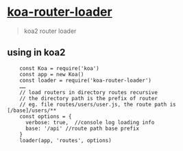 # [koa-router-loader](https://github.com/pndgz/koa-router-loader)

> koa2 router loader

## using in koa2
        const Koa = require('koa')
        const app = new Koa()
        const loader = require('koa-router-loader')
        ……
        // load routers in directory routes recursive
        // the directory path is the prefix of router
        // eg. file routes/users/user.js, the route path is [/base]/users/**
        const options = {
          verbose: true,  //console log loading info
          base: '/api' //route path base prefix
        }
        loader(app, 'routes', options)

